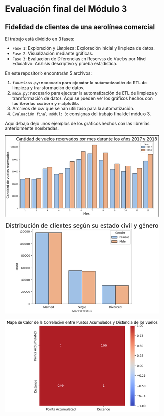 # Evaluación final del Módulo 3

## Fidelidad de clientes de una aerolínea comercial

El trabajo está dividido en 3 fases:

- `Fase 1`: Exploración y Limpieza: Exploración inicial y limpieza de datos.
- `Fase 2`: Visualización mediante gráficas.
- `Fase 3`: Evaluación de Diferencias en Reservas de Vuelos por Nivel Educativo: Análisis descriptivo y prueba estadística.

En este repositorio encontrarán 5 archivos: 

1. `functions.py`: necesario para ejecutar la automatización de ETL de limpieza y transformación de datos.
2. `main.py`: necesario para ejecutar la automatización de ETL de limpieza y transformación de datos. Aquí se pueden ver los gráficos hechos con las librerías seaborn y matplotlib.
3. Archivos de csv que se han utilizado para la automatización.
4. `Evaluación final módulo 3`: consignas del trabajo final del módulo 3.

Aquí debajo dejo unos ejemplos de los gráficos hechos con las librerías anteriormente nombradas.

![Cantidad de vuelos reservados](https://github.com/FrancaTortaroloo/client-fidelity/blob/main/assets/cantidad-de-vuelos-reservados.png)

![Distribución de clientes según estado civil y género](https://github.com/FrancaTortaroloo/client-fidelity/blob/main/assets/clientes-estado-civil-genero.png)

![Mapa de calor](https://github.com/FrancaTortaroloo/client-fidelity/blob/main/assets/mapa-de-calor.png)


